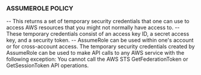 ### ASSUMEROLE POLICY

-- This returns a set of temporary security credentials that one can use to access AWS resources that you might not normally have access to. 
-- These temporary credentials consist of an access key ID, a secret access key, and a security token. 
-- AssumeRole can be used within one's account or for cross-account access. 
The temporary security credentials created by AssumeRole can be used to make API calls to any AWS service with the following exception: 
You cannot call the AWS STS GetFederationToken or GetSessionToken API operations.